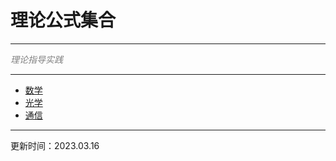 # 理论公式集合

---

<FONT COLOR='GRAY'><em>理论指导实践</em></FONT>

---

- [数学](mathematics.md)
- [光学](optics.md)
- [通信](communication.md)

---

更新时间：2023.03.16